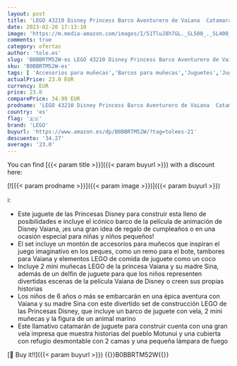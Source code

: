 ```yaml
---
layout: post
title: 'LEGO 43210 Disney Princess Barco Aventurero de Vaiana  Catamarán con Mini Muñecas y Delfín  Juguete de Construcción para Niñas y Niños de 6 Años o Más'
date: 2023-02-20 17:13:10
image: 'https://m.media-amazon.com/images/I/51TluJ8h7GL._SL500_._SL400_.jpg'
comments: true
category: ofertas
author: 'tole.es'
slug: 'B0BBRTM52W-es LEGO 43210 Disney Princess Barco Aventurero de Vaiana...'
sku: 'B0BBRTM52W-es'
tags: [ 'Accesorios para muñecas','Barcos para muñecas','Juguetes','Juguetes y juegos','Muñecas y accesorios','Vehículos para muñecas','lego','🇪🇸', ]
actualPrice: 23.0 EUR
currency: EUR
price: 23.0
comparePrice: 34.99 EUR
prodname: 'LEGO 43210 Disney Princess Barco Aventurero de Vaiana  Catamarán con Mini Muñecas y Delfín  Juguete de Construcción para Niñas y Niños de 6 Años o Más'
country: 'es'
flag: '🇪🇸'
brand: 'LEGO'
buyurl: 'https://www.amazon.es/dp/B0BBRTM52W/?tag=tolees-21'
descuento: '34.27'
average: '23.0'
---
```


You can find [{{< param title >}}]({{< param buyurl >}}) with a discount here:

[![{{< param prodname >}}]({{< param image >}})]({{< param buyurl >}})

ℹ️:

- Este juguete de las Princesas Disney para construir esta lleno de posibilidades e incluye el icónico barco de la película de animación de Disney Vaiana, ¡es una gran idea de regalo de cumpleaños o en una ocasión especial para niñas y niños pequeños!
- El set incluye un montón de accesorios para muñecos que inspiran el juego imaginativo en los peques, como un remo para el bote, tambores para Vaiana y elementos LEGO de comida de juguete como un coco
- Incluye 2 mini muñecas LEGO de la princesa Vaiana y su madre Sina, además de un delfin de juguete para que los niños representen divertidas escenas de la película Vaiana de Disney o creen sus propias historias
- Los niños de 6 años o más se embarcarán en una épica aventura con Vaiana y su madre Sina con este divertido set de construcción LEGO de las Princesas Disney, que incluye un barco de juguete con vela, 2 mini muñecas y la figura de un animal marino
- Este llamativo catamarán de juguete para construir cuenta con una gran vela impresa que muestra historias del pueblo Motunui y una cubierta con refugio desmontable con 2 camas y una pequeña lámpara de fuego

[🛒 Buy it!!]({{< param buyurl >}})
{{<world>}}B0BBRTM52W{{</world>}}
